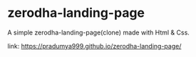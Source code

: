 # zerodha-landing-page
A simple zerodha-landing-page(clone) made with Html &amp; Css.

link: https://pradumya999.github.io/zerodha-landing-page/
